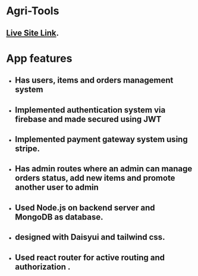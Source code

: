 # Agri-Tools

## [Live Site Link](https://agritools.web.app/).

# App features 

* ## Has users, items and orders management system
* ## Implemented authentication system via firebase and made secured using JWT
* ## Implemented payment gateway system using stripe.
* ## Has admin routes where an admin can manage orders status, add new items and promote another user to admin
* ## Used Node.js on backend server and MongoDB as database.
* ## designed with Daisyui and tailwind css.
* ## Used react router for active routing and authorization .